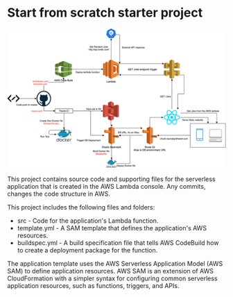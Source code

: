 # Start from scratch starter project
![Development stack](./dev-stack-3.png)

This project contains source code and supporting files for the serverless application that is created in the AWS Lambda console. Any commits, changes the code structure in AWS.

This project includes the following files and folders:

- src - Code for the application's Lambda function.
- template.yml - A SAM template that defines the application's AWS resources.
- buildspec.yml -  A build specification file that tells AWS CodeBuild how to create a deployment package for the function.

The application template uses the AWS Serverless Application Model (AWS SAM) to define application resources. AWS SAM is an extension of AWS CloudFormation with a simpler syntax for configuring common serverless application resources, such as functions, triggers, and APIs. 
